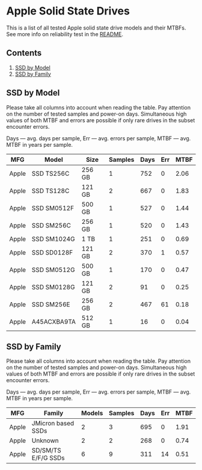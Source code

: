 Apple Solid State Drives
========================

This is a list of all tested Apple solid state drive models and their MTBFs. See
more info on reliability test in the [README](https://github.com/bsdhw/SMART).

Contents
--------

1. [ SSD by Model  ](#ssd-by-model)
2. [ SSD by Family ](#ssd-by-family)

SSD by Model
------------

Please take all columns into account when reading the table. Pay attention on the
number of tested samples and power-on days. Simultaneous high values of both MTBF
and errors are possible if only rare drives in the subset encounter errors.

Days — avg. days per sample,
Err  — avg. errors per sample,
MTBF — avg. MTBF in years per sample.

| MFG       | Model              | Size   | Samples | Days  | Err   | MTBF   |
|-----------|--------------------|--------|---------|-------|-------|--------|
| Apple     | SSD TS256C         | 256 GB | 1       | 752   | 0     | 2.06   |
| Apple     | SSD TS128C         | 121 GB | 2       | 667   | 0     | 1.83   |
| Apple     | SSD SM0512F        | 500 GB | 1       | 527   | 0     | 1.44   |
| Apple     | SSD SM256C         | 256 GB | 1       | 520   | 0     | 1.43   |
| Apple     | SSD SM1024G        | 1 TB   | 1       | 251   | 0     | 0.69   |
| Apple     | SSD SD0128F        | 121 GB | 2       | 370   | 1     | 0.57   |
| Apple     | SSD SM0512G        | 500 GB | 1       | 170   | 0     | 0.47   |
| Apple     | SSD SM0128G        | 121 GB | 2       | 91    | 0     | 0.25   |
| Apple     | SSD SM256E         | 256 GB | 2       | 467   | 61    | 0.18   |
| Apple     | A45ACXBA9TA        | 512 GB | 1       | 16    | 0     | 0.04   |

SSD by Family
-------------

Please take all columns into account when reading the table. Pay attention on the
number of tested samples and power-on days. Simultaneous high values of both MTBF
and errors are possible if only rare drives in the subset encounter errors.

Days — avg. days per sample,
Err  — avg. errors per sample,
MTBF — avg. MTBF in years per sample.

| MFG       | Family                 | Models | Samples | Days  | Err   | MTBF   |
|-----------|------------------------|--------|---------|-------|-------|--------|
| Apple     | JMicron based SSDs     | 2      | 3       | 695   | 0     | 1.91   |
| Apple     | Unknown                | 2      | 2       | 268   | 0     | 0.74   |
| Apple     | SD/SM/TS E/F/G SSDs    | 6      | 9       | 311   | 14    | 0.51   |
